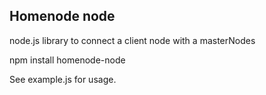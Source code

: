 Homenode node
-------------

node.js library to connect a client node with a masterNodes

   npm install homenode-node

See example.js for usage.
